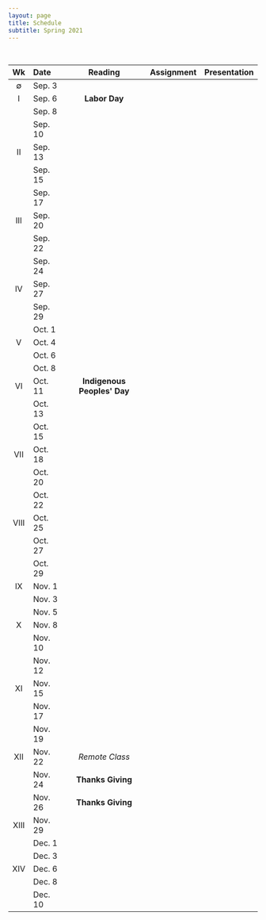 ```yaml
---
layout: page
title: Schedule
subtitle: Spring 2021
---
```


<br>

| Wk | Date | Reading | Assignment | Presentation|
|:------:|:------|:--------:|:------:|----:|
| ∅   | Sep. 3   |  
|  I  | Sep. 6   | **Labor Day** |
|     | Sep. 8   | 
|     | Sep. 10  | 
|  II | Sep. 13  | 
|     | Sep. 15  | 
|     | Sep. 17  | 
| III | Sep. 20  | 
|     | Sep. 22  | 
|     | Sep. 24  | 
| IV  | Sep. 27  | 
|     | Sep. 29  | 
|     | Oct. 1   | 
| V   | Oct. 4   | 
|     | Oct. 6   | 
|     | Oct. 8   | 
| VI  | Oct. 11  | **Indigenous Peoples' Day**
|     | Oct. 13  | 
|     | Oct. 15  | 
| VII | Oct. 18  | 
|     | Oct. 20  | 
|     | Oct. 22  | 
| VIII| Oct. 25  | 
|     | Oct. 27  | 
|     | Oct. 29  | 
| IX  | Nov. 1   | 
|     | Nov. 3   | 
|     | Nov. 5   | 
| X   | Nov. 8   | 
|     | Nov. 10  | 
|     | Nov. 12  | 
| XI  | Nov. 15  | 
|     | Nov. 17  | 
|     | Nov. 19  | 
| XII | Nov. 22  | *Remote Class*
|     | Nov. 24  | **Thanks Giving**
|     | Nov. 26  | **Thanks Giving**
|XIII | Nov. 29  | 
|     | Dec. 1   | 
|     | Dec. 3   | 
| XIV | Dec. 6   | 
|     | Dec. 8   | 
|     | Dec. 10  | 

